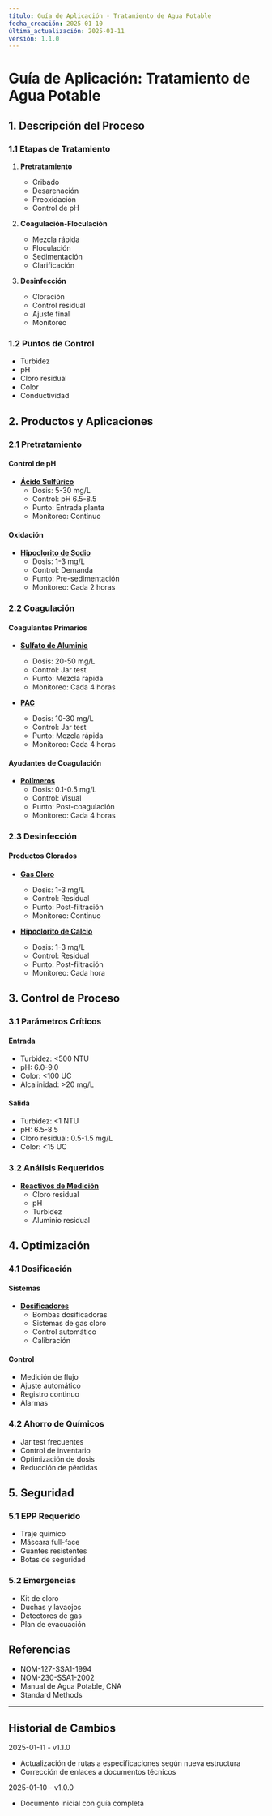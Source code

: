 ```yaml
---
título: Guía de Aplicación - Tratamiento de Agua Potable
fecha_creación: 2025-01-10
última_actualización: 2025-01-11
versión: 1.1.0
---
```


# Guía de Aplicación: Tratamiento de Agua Potable

## 1. Descripción del Proceso

### 1.1 Etapas de Tratamiento
1. **Pretratamiento**
   - Cribado
   - Desarenación
   - Preoxidación
   - Control de pH

2. **Coagulación-Floculación**
   - Mezcla rápida
   - Floculación
   - Sedimentación
   - Clarificación

3. **Desinfección**
   - Cloración
   - Control residual
   - Ajuste final
   - Monitoreo

### 1.2 Puntos de Control
- Turbidez
- pH
- Cloro residual
- Color
- Conductividad

## 2. Productos y Aplicaciones

### 2.1 Pretratamiento
#### Control de pH
- **[Ácido Sulfúrico](../especificaciones/acido_sulfurico.md)**
  * Dosis: 5-30 mg/L
  * Control: pH 6.5-8.5
  * Punto: Entrada planta
  * Monitoreo: Continuo

#### Oxidación
- **[Hipoclorito de Sodio](../especificaciones/hipoclorito_sodio.md)**
  * Dosis: 1-3 mg/L
  * Control: Demanda
  * Punto: Pre-sedimentación
  * Monitoreo: Cada 2 horas

### 2.2 Coagulación
#### Coagulantes Primarios
- **[Sulfato de Aluminio](../especificaciones/sulfato_aluminio.md)**
  * Dosis: 20-50 mg/L
  * Control: Jar test
  * Punto: Mezcla rápida
  * Monitoreo: Cada 4 horas

- **[PAC](../especificaciones/pac_coagulantes.md)**
  * Dosis: 10-30 mg/L
  * Control: Jar test
  * Punto: Mezcla rápida
  * Monitoreo: Cada 4 horas

#### Ayudantes de Coagulación
- **[Polímeros](../especificaciones/polimeros.md)**
  * Dosis: 0.1-0.5 mg/L
  * Control: Visual
  * Punto: Post-coagulación
  * Monitoreo: Cada 4 horas

### 2.3 Desinfección
#### Productos Clorados
- **[Gas Cloro](../especificaciones/gas_cloro.md)**
  * Dosis: 1-3 mg/L
  * Control: Residual
  * Punto: Post-filtración
  * Monitoreo: Continuo

- **[Hipoclorito de Calcio](../especificaciones/clorados_solidos.md)**
  * Dosis: 1-3 mg/L
  * Control: Residual
  * Punto: Post-filtración
  * Monitoreo: Cada hora

## 3. Control de Proceso

### 3.1 Parámetros Críticos
#### Entrada
- Turbidez: <500 NTU
- pH: 6.0-9.0
- Color: <100 UC
- Alcalinidad: >20 mg/L

#### Salida
- Turbidez: <1 NTU
- pH: 6.5-8.5
- Cloro residual: 0.5-1.5 mg/L
- Color: <15 UC

### 3.2 Análisis Requeridos
- **[Reactivos de Medición](../especificaciones/reactivos_medicion.md)**
  * Cloro residual
  * pH
  * Turbidez
  * Aluminio residual

## 4. Optimización

### 4.1 Dosificación
#### Sistemas
- **[Dosificadores](../especificaciones/dosificadores.md)**
  * Bombas dosificadoras
  * Sistemas de gas cloro
  * Control automático
  * Calibración

#### Control
- Medición de flujo
- Ajuste automático
- Registro continuo
- Alarmas

### 4.2 Ahorro de Químicos
- Jar test frecuentes
- Control de inventario
- Optimización de dosis
- Reducción de pérdidas

## 5. Seguridad

### 5.1 EPP Requerido
- Traje químico
- Máscara full-face
- Guantes resistentes
- Botas de seguridad

### 5.2 Emergencias
- Kit de cloro
- Duchas y lavaojos
- Detectores de gas
- Plan de evacuación

## Referencias
- NOM-127-SSA1-1994
- NOM-230-SSA1-2002
- Manual de Agua Potable, CNA
- Standard Methods

---
## Historial de Cambios
2025-01-11 - v1.1.0
- Actualización de rutas a especificaciones según nueva estructura
- Corrección de enlaces a documentos técnicos

2025-01-10 - v1.0.0
- Documento inicial con guía completa